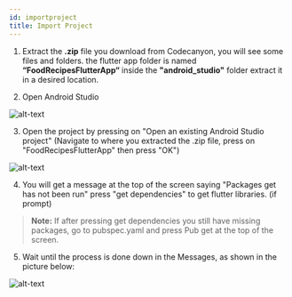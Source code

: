 ```yaml
---
id: importproject
title: Import Project
---
```


1. Extract the <b>.zip</b> file you download from Codecanyon, you will see some files and folders. the flutter app folder is named <b>“FoodRecipesFlutterApp“</b> inside the <b>"android_studio"</b> folder extract it in a desired location.

2. Open Android Studio

![alt-text](assets/img/importproject/1.png)

3. Open the project by pressing on "Open an existing Android Studio project" (Navigate to
where you extracted the .zip file, press on "FoodRecipesFlutterApp" then press "OK")

![alt-text](assets/img/importproject/2.png)

4. You will get a message at the top of the screen saying "Packages get has not been run"
press "get dependencies" to get flutter libraries. (if prompt)

<blockquote><b>Note:</b> If after pressing get dependencies you still have missing packages, go to pubspec.yaml and press Pub get at the top of the screen.</blockquote>

5. Wait until the process is done down in the Messages, as shown in the picture below:

![alt-text](assets/img/importproject/3.png)